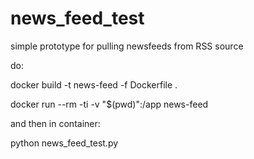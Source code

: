 # news_feed_test

simple prototype for pulling newsfeeds from RSS source

do:

docker build -t news-feed -f Dockerfile .

docker run --rm -ti -v "$(pwd)":/app news-feed

and then in container: 

python news_feed_test.py


